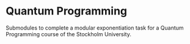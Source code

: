 # Quantum Programming
Submodules to complete a modular exponentiation task for a Quantum Programming course of the Stockholm University.
